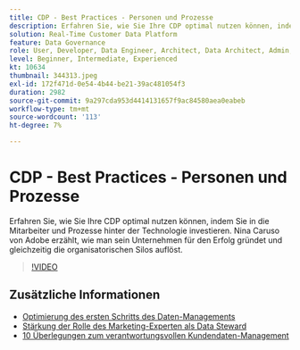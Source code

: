 ```yaml
---
title: CDP - Best Practices - Personen und Prozesse
description: Erfahren Sie, wie Sie Ihre CDP optimal nutzen können, indem Sie in die Mitarbeiter und Prozesse hinter der Technologie investieren. Nina Caruso von Adobe erzählt, wie man sein Unternehmen einrichtet … (Beschreibungen sollten zwischen 60 und 160 Zeichen lang sein)
solution: Real-Time Customer Data Platform
feature: Data Governance
role: User, Developer, Data Engineer, Architect, Data Architect, Admin, Leader
level: Beginner, Intermediate, Experienced
kt: 10634
thumbnail: 344313.jpeg
exl-id: 172f471d-0e54-4b44-be21-39ac481054f3
duration: 2982
source-git-commit: 9a297cda953d4414131657f9ac84580aea0eabeb
workflow-type: tm+mt
source-wordcount: '113'
ht-degree: 7%

---
```


# CDP - Best Practices - Personen und Prozesse

Erfahren Sie, wie Sie Ihre CDP optimal nutzen können, indem Sie in die Mitarbeiter und Prozesse hinter der Technologie investieren. Nina Caruso von Adobe erzählt, wie man sein Unternehmen für den Erfolg gründet und gleichzeitig die organisatorischen Silos auflöst.

>[!VIDEO](https://video.tv.adobe.com/v/344313/?quality=12&learn=on)

## Zusätzliche Informationen

* [Optimierung des ersten Schritts des Daten-Managements](first-mile.md)
* [Stärkung der Rolle des Marketing-Experten als Data Steward](https://experienceleague.adobe.com/docs/platform-learn/tutorials/privacy/elevating-the-marketers-role-as-a-data-steward.html)
* [10 Überlegungen zum verantwortungsvollen Kundendaten-Management](https://experienceleague.adobe.com/docs/platform-learn/tutorials/privacy/ten-considerations-for-responsible-customer-data-management.html)
